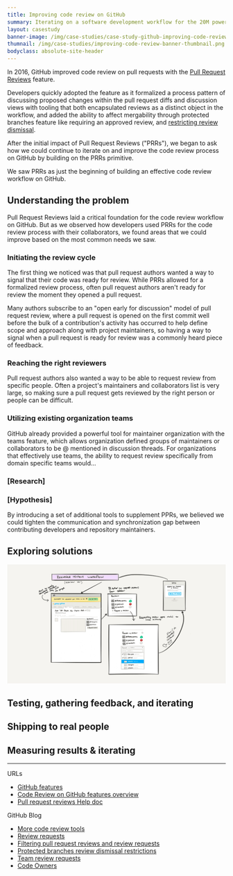 ```yaml
---
title: Improving code review on GitHub
summary: Iterating on a software development workflow for the 20M power users by removing the friction and raising speed limits.
layout: casestudy
banner-image: /img/case-studies/case-study-github-improving-code-review-banner.png
thumnail: /img/case-studies/improving-code-review-banner-thumbnail.png
bodyclass: absolute-site-header
---
```


In 2016, GitHub improved code review on pull requests with the [Pull Request Reviews](https://help.github.com/articles/about-pull-request-reviews/) feature.

Developers quickly adopted the feature as it formalized a process pattern of discussing proposed changes within the pull request diffs and discussion views with tooling that both encapsulated reviews as a distinct object in the workflow, and added the ability to affect mergability through protected branches feature like requiring an approved review, and [restricting review dismissal](https://github.com/blog/2330-restrict-review-dismissals-with-protected-branches).

After the initial impact of Pull Request Reviews ("PRRs"), we began to ask how we could continue to iterate on and improve the code review process on GitHub by building on the PRRs primitive.

We saw PRRs as just the beginning of building an effective code review workflow on GitHub.

## Understanding the problem

Pull Request Reviews laid a critical foundation for the code review workflow on GitHub. But as we observed how developers used PRRs for the code review process with their collaborators, we found areas that we could improve based on the most common needs we saw.

### Initiating the review cycle

The first thing we noticed was that pull request authors wanted a way to signal that their code was ready for review. While PRRs allowed for a formalized review process, often pull request authors aren't ready for review the moment they opened a pull request.

Many authors subscribe to an "open early for discussion" model of pull request review, where a pull request is opened on the first commit well before the bulk of a contribution's activity has occurred to help define scope and approach along with project maintainers, so having a way to signal when a pull request is ready for review was a commonly heard piece of feedback.

### Reaching the right reviewers

Pull request authors also wanted a way to be able to request review from specific people. Often a project's maintainers and collaborators list is very large, so making sure a pull request gets reviewed by the right person or people can be difficult.

### Utilizing existing organization teams

GitHub already provided a powerful tool for maintainer organization with the teams feature, which allows organization defined groups of maintainers or collaborators to be @ mentioned in discussion threads. For organizations that effectively use teams, the ability to request review specifically from domain specific teams would...

### [Research]

### [Hypothesis]

By introducing a set of additional tools to supplement PPRs, we believed we could tighten the communication and synchronization gap between contributing developers and repository maintainers.

## Exploring solutions

![review requests workflow sketch](/img/case-studies/code-review-requested-reviews-workflow-sketch.png)

## Testing, gathering feedback, and iterating

## Shipping to real people

## Measuring results & iterating

---

URLs
- [GitHub features](https://github.com/features)
- [Code Review on GitHub features overview](https://github.com/features/code-review)
- [Pull request reviews Help doc](https://help.github.com/articles/about-pull-request-reviews/)

GitHub Blog
- [More code review tools](https://github.com/blog/2123-more-code-review-tools)
- [Review requests](https://github.com/blog/2291-introducing-review-requests)
- [Filtering pull request reviews and review requests](https://github.com/blog/2306-filter-pull-request-reviews-and-review-requests)
- [Protected branches review dismissal restrictions](https://github.com/blog/2330-restrict-review-dismissals-with-protected-branches)
- [Team review requests](https://github.com/blog/2389-requesting-reviews-from-repository-teams)
- [Code Owners](https://github.com/blog/2392-introducing-code-owners)
